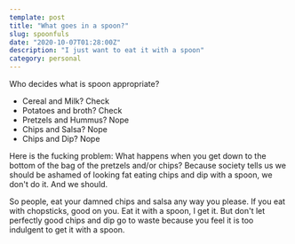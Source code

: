```yaml
---
template: post
title: "What goes in a spoon?"
slug: spoonfuls
date: "2020-10-07T01:28:00Z"
description: "I just want to eat it with a spoon"
category: personal
---
```


Who decides what is spoon appropriate?

- Cereal and Milk? Check
- Potatoes and broth? Check
- Pretzels and Hummus? Nope
- Chips and Salsa? Nope
- Chips and Dip? Nope

Here is the fucking problem: What happens when you get down to the bottom of the bag of the pretzels and/or chips? Because society tells us we
should be ashamed of looking fat eating chips and dip with a spoon, we don't do it. And we should.

So people, eat your damned chips and salsa any way you please. If you eat with chopsticks, good on you. Eat it with a spoon, I get it. But don't let
perfectly good chips and dip go to waste because you feel it is too indulgent to get it with a spoon.
